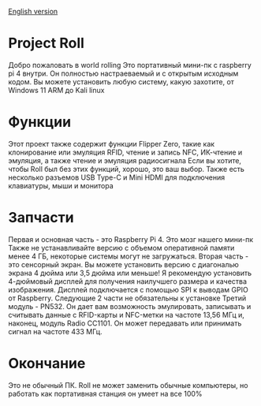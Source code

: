 [English version](https://github.com/karizr45/Project-Roll/blob/main/README.md)

# Project Roll
Добро пожаловать в world rolling 
Это портативный мини-пк с raspberry pi 4 внутри. Он полностью настраеваемый и с открытым исходным кодом.
Вы можете установить любую систему, какую захотите, от Windows 11 ARM до Kali linux

# Функции
Этот проект также содержит функции Flipper Zero, такие как клонирование или эмуляция RFID, чтение и запись NFC, ИК-чтение и эмуляция, а также чтение и эмуляция радиосигнала
Если вы хотите, чтобы Roll был без этих функций, хорошо, это ваш выбор. Также есть несколько разъемов USB Type-C и Mini HDMI для подключения клавиатуры, мыши и монитора

# Запчасти
Первая и основная часть - это Raspberry Pi 4. Это мозг нашего мини-пк Также не устанавливайте версию с объемом оперативной памяти менее 4 ГБ, некоторые системы могут не загружаться.
Вторая часть - это сенсорный экран. Вы можете установить версию с диагональю экрана 4 дюйма или 3,5 дюйма или меньше! Я рекомендую установить 4-дюймовый дисплей для получения наилучшего размера и качества изображения. Дисплей подключается с помощью SPI к выводам GPIO от Raspberry.
Следующие 2 части не обязательны к установке
Третий модуль - PN532. Он дает вам возможность эмулировать, записывать и считывать данные с RFID-карты и NFC-метки на частоте 13,56 МГц
и, наконец, модуль Radio CC1101. Он может передавать или принимать сигнал на частоте 433 МГц.

# Окончание
Это не обычный ПК. Roll не может заменить обычные компьютеры, но работать как портативная станция он умеет на все 100%
